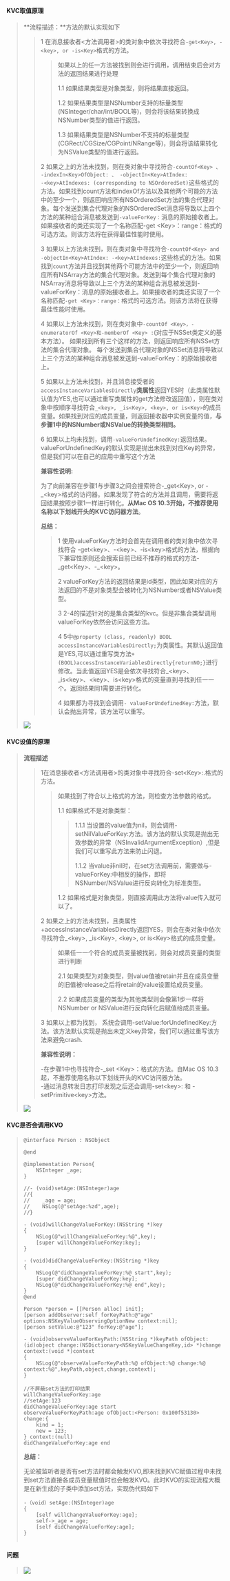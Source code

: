 #### **KVC取值原理**

> **流程描述：**方法的默认实现如下
>
> > 1 在消息接收者&lt;方法调用者&gt;的类对象中依次寻找符合`-get<Key>, -<key>, or -is<Key>`格式的方法。
> >
> > > 如果以上的任一方法被找到则会进行调用，调用结束后会对方法的返回结果进行处理
> > >
> > > 1.1 如果结果类型是对象类型，则将结果直接返回。
> > >
> > > 1.2 如果结果类型是NSNumber支持的标量类型\(NSInteger/char/int/BOOL等\)，则会将该结果转换成NSNumber类型的值进行返回。
> > >
> > > 1.3 如果结果类型是NSNumber不支持的标量类型\(CGRect/CGSize/CGPoint/NRange等\)，则会将该结果转化为NSValue类型的值进行返回。
> >
> > 2 如果之上的方法未找到，则在类对象中寻找符合`-countOf<Key> 、 -indexIn<Key>OfObject: 、 -objectIn<Key>AtIndex:`  
> > `-<key>AtIndexes: (corresponding to NSOrderedSet)`这些格式的方法。如果找到count方法和indexOf方法以及其他两个可能的方法中的至少一个，则返回响应所有NSOrderedSet方法的集合代理对象。每个发送到集合代理对象的NSOrderedSet消息将导致以上四个方法的某种组合消息被发送到`-valueForKey：`消息的原始接收者上。如果接收者的类还实现了一个名称匹配-get &lt;Key&gt;：range：格式的可选方法。则该方法将在获得最佳性能时使用。
> >
> > 3 如果以上方法未找到，则在类对象中寻找符合`-countOf<Key> and -objectIn<Key>AtIndex: -<key>AtIndexes:`这些格式的方法。如果找到`count`方法并且找到其他两个可能方法中的至少一个，则返回响应所有NSArray方法的集合代理对象。发送到每个集合代理对象的NSArray消息将导致以上三个方法的某种组合消息被发送到-valueForKey：消息的原始接收者上。如果接收者的类还实现了一个名称匹配`-get <Key>：range：`格式的可选方法。则该方法将在获得最佳性能时使用。
> >
> > 4  如果以上方法未找到，则在类对象中`-countOf <Key>，-enumeratorOf <Key>和-memberOf <Key> :`\(对应于NSSet类定义的基本方法）。 如果找到所有三个这样的方法，则返回响应所有NSSet方法的集合代理对象。 每个发送到集合代理对象的NSSet消息将导致以上三个方法的某种组合消息被发送到-valueForKey：的原始接收者上。
> >
> > 5 如果以上方法未找到，并且消息接受者的`accessInstanceVariablesDirectly`**类属性**返回YES时（此类属性默认值为YES,也可以通过重写类属性的get方法修改返回值），则在类对象中按顺序寻找符合`_<key>, _is<Key>, <key>, or is<Key>`的成员变量。如果找到对应的成员变量，则返回接收器中实例变量的值，**与步骤1中的NSNumber或NSValue的转换类型相同。**
> >
> > 6 如果以上均未找到，调用`-valueForUndefinedKey:`返回结果。valueForUndefinedKey的默认实现是抛出未找到对应Key的异常，但是我们可以在自己的应用中重写这个方法
> >
> > **兼容性说明:**
> >
> > 为了向前兼容在步骤1与步骤3之间会搜索符合-\_get&lt;Key&gt;, or -\_&lt;key&gt;格式的访问器。如果发现了符合的方法并且调用，需要将返回结果按照步骤1一样进行转化。**从Mac OS 10.3开始，不推荐使用名称以下划线开头的KVC访问器方法**。
> >
> > **总结：**
> >
> > > 1 使用valueForKey方法时会首先在调用者的类对象中依次寻找符合 -get&lt;key&gt;、-&lt;key&gt;、-is&lt;key&gt;格式的方法，根据向下兼容性原则还会搜索目前已经不推荐的格式的方法-\_get&lt;Key&gt;、-\_&lt;key&gt;。
> > >
> > > 2 valueForKey方法的返回结果是id类型，因此如果对应的方法返回的不是对象类型会被转化为NSNumber或者NSValue类型。
> > >
> > > 3 2-4的描述针对的是集合类型的kvc。但是非集合类型调用valueForKey依然会访问这些方法。
> > >
> > > 4 5中`@property (class, readonly) BOOL accessInstanceVariablesDirectly;`为类属性。其默认返回值是YES,可以通过重写类方法`+(BOOL)accessInstanceVariablesDirectly{returnNO;}`进行修改。当此值返回YES是会依次寻找符合\_&lt;key&gt;、\_is&lt;key&gt;、&lt;key&gt;、is&lt;key&gt;格式的变量直到寻找到任一一个。返回结果同1需要进行转化。
> > >
> > > 4 如果都为寻找到会调用`- valueForUndefinedKey:`方法，默认会抛出异常，该方法可以重写。
>
> ![](/assets/KVC01.jpg)

#### **KVC设值的原理**

> **流程描述**
>
> > 1在消息接收者&lt;方法调用者&gt;的类对象中寻找符合-set&lt;Key&gt;:.格式的方法。
> >
> > > 如果找到了符合以上格式的方法，则检查方法参数的格式。
> > >
> > > 1.1 如果格式不是对象类型：
> > >
> > > > 1.1.1 当设置的value值为nil，则会调用-setNilValueForKey:方法。该方法的默认实现是抛出无效参数的异常（NSInvalidArgumentException）,但是我们可以重写此方法来防止闪退。
> > > >
> > > > 1.1.2 当value非nil时，在set方法调用前，需要做与-valueForKey:中相反的操作，即将NSNumber/NSValue进行反向转化为标准类型。
> > >
> > > 1.2 如果格式是对象类型，则直接调用此方法将value传入就可以了。
> >
> > 2 如果之上的方法未找到，且类属性+accessInstanceVariablesDirectly返回YES，则会在类对象中依次寻找符合\_&lt;key&gt;, \_is&lt;Key&gt;, &lt;key&gt;, or is&lt;Key&gt;格式的成员变量。
> >
> > > 如果任一一个符合的成员变量被找到，则会对成员变量的类型进行判断
> > >
> > > 2.1 如果类型为对象类型，则value值被retain并且在成员变量的旧值被release之后将retain的value设置给成员变量。
> > >
> > > 2.2 如果成员变量的类型为其他类型则会像第1步一样将NSNumber or NSValue进行反向转化后赋值给成员变量。
> >
> > 3 如果以上都为找到， 系统会调用-setValue:forUndefinedKey:方法。该方法默认实现是抛出未定义key异常，我们可以通过重写该方法来避免crash.
> >
> > **兼容性说明：**
> >
> > -在步骤1中也寻找符合-\_set &lt;Key&gt;：格式的方法。自Mac OS 10.3起，不推荐使用名称以下划线开头的KVC访问器方法。  
> > -通过消息转发日志打印发现之后还会调用-set&lt;key&gt;: 和 -setPrimitive&lt;key&gt;方法。
>
> ![](/assets/KVC02.jpg)

#### **KVC是否会调用KVO**

> ```
> @interface Person : NSObject
>
> @end
>
> @implementation Person{
>     NSInteger _age;
> }
>
> //- (void)setAge:(NSInteger)age
> //{
> //    _age = age;
> //    NSLog(@"setAge:%zd",age);
> //}
>
> - (void)willChangeValueForKey:(NSString *)key
> {
>     NSLog(@"willChangeValueForKey:%@",key);
>     [super willChangeValueForKey:key];
> }
>
> - (void)didChangeValueForKey:(NSString *)key
> {
>     NSLog(@"didChangeValueForKey:%@ start",key);
>     [super didChangeValueForKey:key];
>     NSLog(@"didChangeValueForKey:%@ end",key);
> }
> @end
>
> Person *person = [[Person alloc] init];
> [person addObserver:self forKeyPath:@"age" options:NSKeyValueObservingOptionNew context:nil];
> [person setValue:@"123" forKey:@"age"];
>
> - (void)observeValueForKeyPath:(NSString *)keyPath ofObject:(id)object change:(NSDictionary<NSKeyValueChangeKey,id> *)change context:(void *)context
> {
>     NSLog(@"observeValueForKeyPath:%@ ofObject:%@ change:%@ context:%@",keyPath,object,change,context);
> }
>
> //不屏蔽set方法的打印结果
> willChangeValueForKey:age
> //setAge:123
> didChangeValueForKey:age start
> observeValueForKeyPath:age ofObject:<Person: 0x100f53130> change:{
>     kind = 1;
>     new = 123;
> } context:(null)
> didChangeValueForKey:age end
> ```
>
> **总结：**
>
> 无论被监听者是否有set方法时都会触发KVO,即未找到KVC赋值过程中未找到set方法直接各成员变量赋值时也会触发KVO。此时KVO的实现流程大概是在新生成的子类中添加set方法，实现伪代码如下
>
> ```
> -（void）setAge:(NSInteger)age
> {
>     [self willChangeValueForKey:age];
>     self->_age = age;
>     [self didChangeValueForKey:age];
> }
>
>
> ```

#### 问题

> ![](/assets/KVC03.png)



